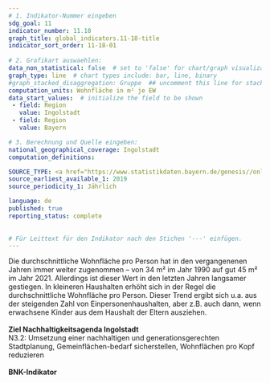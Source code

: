 ```yaml
---
# 1. Indikator-Nummer eingeben 
sdg_goal: 11 
indicator_number: 11.18
graph_title: global_indicators.11-18-title
indicator_sort_order: 11-18-01
 
# 2. Grafikart auswaehlen: 
data_non_statistical: false  # set to 'false' for chart/graph visualization 
graph_type: line  # chart types include: bar, line, binary 
#graph_stacked_disaggregation: Gruppe  ## uncomment this line for stacked bars. eplace 'Geschlecht' with the field of aggregation. 
computation_units: Wohnfläche in m² je EW
data_start_values:  # initialize the field to be shown  
 - field: Region 
   value: Ingolstadt 
 - field: Region 
   value: Bayern 

# 3. Berechnung und Quelle eingeben: 
national_geographical_coverage: Ingolstadt 
computation_definitions: 

SOURCE_TYPE: <a href="https://www.statistikdaten.bayern.de/genesis//online?operation=table&code=31231-003z&bypass=true&levelindex=1&levelid=1680780794247#abreadcrumb"> Bayerisches Landesamt für Statistik</a>  # data source  
source_earliest_available_1: 2019
source_periodicity_1: Jährlich

language: de   
published: true 
reporting_status: complete
 
 
# Für Leittext für den Indikator nach den Stichen '---' einfügen. 
---
```

Die durchschnittliche Wohnfläche pro Person hat in den vergangenenen Jahren immer weiter zugenommen – von 34 m² im Jahr 1990 auf gut 45 m² im Jahr 2021. Allerdings ist dieser Wert in den letzten Jahren langsamer gestiegen. In kleineren Haushalten erhöht sich in der Regel die durchschnittliche Wohnfläche pro Person. Dieser Trend ergibt sich u.a. aus der steigenden Zahl von Einpersonenhaushalten, aber z.B. auch dann, wenn erwachsene Kinder aus dem Haushalt der Eltern ausziehen. <br>
<br>
<b>Ziel Nachhaltigkeitsagenda Ingolstadt</b><br>
N3.2: Umsetzung einer nachhaltigen und generationsgerechten Stadtplanung, Gemeinflächen-bedarf sicherstellen, Wohnflächen pro Kopf reduzieren<br>
<br>
<b>BNK-Indikator</b>
